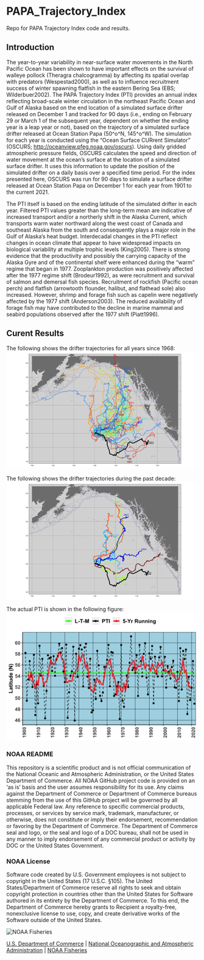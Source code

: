 # PAPA_Trajectory_Index

Repo for PAPA Trajectory Index code and results.

## Introduction

The year-to-year variability in near-surface water movements in the North Pacific Ocean has been shown to have important effects on the survival of walleye pollock (Theragra chalcogramma) by affecting its spatial overlap with predators (Wespestad2000), as well as to influence recruitment success of winter spawning flatfish in the eastern Bering Sea (EBS; Wilderbuer2002). The PAPA Trajectory Index (PTI) provides an annual index reflecting broad-scale winter circulation in the northeast Pacific Ocean and Gulf of Alaska based on the 
end location of a simulated surface drifter released on December 1 and tracked for 90 days (i.e., ending on February 29 or March 1 of the subsequent year,
dependent on whether the ending year is a leap year or not), based on the trajectory of a simulated surface drifter released at Ocean Station Papa (50^o^N, 145^o^W). The simulation for each year is conducted using the “Ocean Surface CURrent Simulator” (OSCURS; http://oceanview.pfeg.noaa.gov/oscurs). Using daily gridded atmospheric pressure fields, OSCURS calculates the speed and direction of water movement at the ocean’s surface at the location of a simulated surface drifter. It uses this information to update the position of the simulated drifter on a daily basis over a specified time period. For the index presented here, OSCURS was run for 90 days to simulate a surface drifter released at Ocean Station Papa on December 1 for each year from 1901 to the current 2021.

The PTI itself is based on the ending latitude of the simulated drifter in each year. Filtered PTI values greater than the long-term mean are indicative of increased transport and/or a northerly shift in the Alaska Current, which transports warm water northward along the west coast of Canada and southeast Alaska from the south and consequently plays a major role in the Gulf of Alaska’s heat budget. Interdecadal changes in the PTI reflect changes in ocean climate that appear to have widespread impacts on biological variability at multiple trophic levels (King2005). There is strong evidence that the productivity and possibly the carrying capacity of the Alaska Gyre and of the continental shelf were enhanced during the “warm” regime that began in 1977. Zooplankton production was positively affected after the 1977 regime shift (Brodeur1992), as were recruitment and survival of salmon and demersal fish species. Recruitment of rockfish (Pacific ocean perch) and flatfish (arrowtooth flounder, halibut, and flathead sole) also increased. However, shrimp and forage fish such as capelin were negatively affected by the 1977 shift (Anderson2003). The reduced availability of forage fish may have contributed to the decline in marine mammal and seabird populations observed after the 1977 shift (Piatt1996). 


## Curent Results 

The following shows the drifter trajectories for all years since 1968:
<img src="CurrentResults/mapAll.png" width="600" alt="map of all trajectories">

The following shows the drifter trajectories during the past decade:
<img src="CurrentResults/fig_1_mapRecent.png" width="600" alt="map of trajectories for the previous 10 years">

The actual PTI is shown in the following figure:
<img src="CurrentResults/fig_2_PTI.png" width="600" alt="graph of the PAPA Trajectory Index">


### NOAA README

This repository is a scientific product and is not official communication of the National Oceanic and Atmospheric Administration, or the United States Department of Commerce. All NOAA GitHub project code is provided on an ‘as is’ basis and the user assumes responsibility for its use. Any claims against the Department of Commerce or Department of Commerce bureaus stemming from the use of this GitHub project will be governed by all applicable Federal law. Any reference to specific commercial products, processes, or services by service mark, trademark, manufacturer, or otherwise, does not constitute or imply their endorsement, recommendation or favoring by the Department of Commerce. The Department of Commerce seal and logo, or the seal and logo of a DOC bureau, shall not be used in any manner to imply endorsement of any commercial product or activity by DOC or the United States Government.

### NOAA License

Software code created by U.S. Government employees is not subject to copyright in the United States (17 U.S.C. §105). The United States/Department of Commerce reserve all rights to seek and obtain copyright protection in countries other than the United States for Software authored in its entirety by the Department of Commerce. To this end, the Department of Commerce hereby grants to Recipient a royalty-free, nonexclusive license to use, copy, and create derivative works of the Software outside of the United States.

<img src="https://raw.githubusercontent.com/nmfs-general-modeling-tools/nmfspalette/main/man/figures/noaa-fisheries-rgb-2line-horizontal-small.png" height="75" alt="NOAA Fisheries">

[U.S. Department of Commerce](https://www.commerce.gov/) | [National
Oceanographic and Atmospheric Administration](https://www.noaa.gov) |
[NOAA Fisheries](https://www.fisheries.noaa.gov/)
